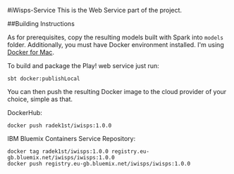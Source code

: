 #iWisps-Service
This is the Web Service part of the project.

##Building Instructions

As for prerequisites, copy the resulting models built with Spark into `models` folder.
Additionally, you must have Docker environment installed.
I'm using [Docker for Mac](https://docs.docker.com/engine/installation/mac/#/docker-for-mac).

To build and package the Play! web service just run:

    sbt docker:publishLocal

You can then push the resulting Docker image to the cloud provider of your choice, simple as that.

DockerHub:

    docker push radek1st/iwisps:1.0.0


IBM Bluemix Containers Service Repository:

    docker tag radek1st/iwisps:1.0.0 registry.eu-gb.bluemix.net/iwisps/iwisps:1.0.0
    docker push registry.eu-gb.bluemix.net/iwisps/iwisps:1.0.0

